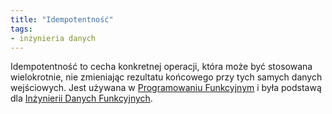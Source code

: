 ```yaml
---
title: "Idempotentność"
tags:
- inżynieria danych
---
```

Idempotentność to cecha konkretnej operacji, która może być stosowana wielokrotnie, nie zmieniając rezultatu końcowego przy tych samych danych wejściowych. Jest używana w [Programowaniu Funkcyjnym](notes/programowanie%20funkcyjne.md) i była podstawą dla [Inżynierii Danych Funkcyjnych](notes/funkcjonalny%20data%20engineering.md).
